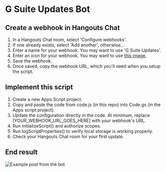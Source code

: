 # G Suite Updates Bot

## Create a webhook in Hangouts Chat
1. In a Hangouts Chat room, select 'Configure webhooks'.
2. If one already exists, select 'Add another', otherwise...
3. Enter a name for your webhook. You may want to use 'G Suite Updates'.
4. Enter an icon for your webhook. You may want to use [this image](https://lh3.googleusercontent.com/proxy/Avi9GdfQQrgH3Iyy7f92yR4NElOpiq46VzMwnCWAFJRvj_GU_r2f2aUdKDNiQfchDKg50O2jj445ohIY_TuGoGyDGWVZVcedIMAwuM7eKX88ymDx40A=s88-c).
5. Save the webhook.
6. Once saved, copy the webhook URL, which you'll need when you setup the script.

## Implement this script
1. Create a new Apps Script project.
2. Copy and paste the code from code.js (in this repo) into Code.gs (in the Apps script project).
3. Update the configuration directly in the code. At minimum, replace [YOUR_WEBHOOK_URL_GOES_HERE] with your webhook's URL.
4. Run initializeScript() and authorize scopes.
5. Run logScriptProperties() to verify local storage is working properly.
6. Check your Hangouts Chat room for your first update.

## End result
![Example post from the bot](/examplepost.png)